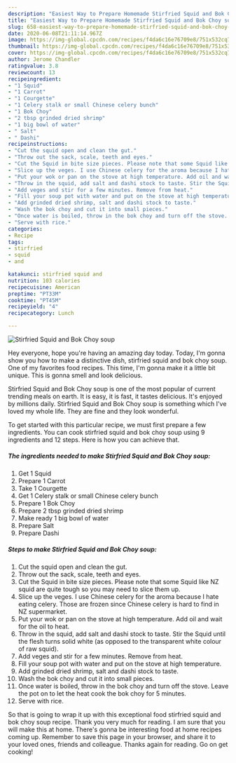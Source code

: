```yaml
---
description: "Easiest Way to Prepare Homemade Stirfried Squid and Bok Choy soup"
title: "Easiest Way to Prepare Homemade Stirfried Squid and Bok Choy soup"
slug: 658-easiest-way-to-prepare-homemade-stirfried-squid-and-bok-choy-soup
date: 2020-06-08T21:11:14.967Z
image: https://img-global.cpcdn.com/recipes/f4da6c16e76709e8/751x532cq70/stirfried-squid-and-bok-choy-soup-recipe-main-photo.jpg
thumbnail: https://img-global.cpcdn.com/recipes/f4da6c16e76709e8/751x532cq70/stirfried-squid-and-bok-choy-soup-recipe-main-photo.jpg
cover: https://img-global.cpcdn.com/recipes/f4da6c16e76709e8/751x532cq70/stirfried-squid-and-bok-choy-soup-recipe-main-photo.jpg
author: Jerome Chandler
ratingvalue: 3.8
reviewcount: 13
recipeingredient:
- "1 Squid"
- "1 Carrot"
- "1 Courgette"
- "1 Celery stalk or small Chinese celery bunch"
- "1 Bok Choy"
- "2 tbsp grinded dried shrimp"
- "1 big bowl of water"
- " Salt"
- " Dashi"
recipeinstructions:
- "Cut the squid open and clean the gut."
- "Throw out the sack, scale, teeth and eyes."
- "Cut the Squid in bite size pieces. Please note that some Squid like NZ squid are quite tough so you may need to slice them up."
- "Slice up the veges. I use Chinese celery for the aroma because I hate eating celery. Those are frozen since Chinese celery is hard to find in NZ supermarket."
- "Put your wok or pan on the stove at high temperature. Add oil and wait for the oil to heat."
- "Throw in the squid, add salt and dashi stock to taste. Stir the Squid until the flesh turns solid white (as opposed to the transparent white colour of raw squid)."
- "Add veges and stir for a few minutes. Remove from heat."
- "Fill your soup pot with water and put on the stove at high temperature."
- "Add grinded dried shrimp, salt and dashi stock to taste."
- "Wash the bok choy and cut it into small pieces."
- "Once water is boiled, throw in the bok choy and turn off the stove. Leave the pot on to let the heat cook the bok choy for 5 minutes."
- "Serve with rice."
categories:
- Recipe
tags:
- stirfried
- squid
- and

katakunci: stirfried squid and 
nutrition: 103 calories
recipecuisine: American
preptime: "PT33M"
cooktime: "PT45M"
recipeyield: "4"
recipecategory: Lunch

---
```



![Stirfried Squid and Bok Choy soup](https://img-global.cpcdn.com/recipes/f4da6c16e76709e8/751x532cq70/stirfried-squid-and-bok-choy-soup-recipe-main-photo.jpg)

Hey everyone, hope you're having an amazing day today. Today, I'm gonna show you how to make a distinctive dish, stirfried squid and bok choy soup. One of my favorites food recipes. This time, I'm gonna make it a little bit unique. This is gonna smell and look delicious.

Stirfried Squid and Bok Choy soup is one of the most popular of current trending meals on earth. It is easy, it is fast, it tastes delicious. It's enjoyed by millions daily. Stirfried Squid and Bok Choy soup is something which I've loved my whole life. They are fine and they look wonderful.




To get started with this particular recipe, we must first prepare a few ingredients. You can cook stirfried squid and bok choy soup using 9 ingredients and 12 steps. Here is how you can achieve that.

<!--inarticleads1-->

##### The ingredients needed to make Stirfried Squid and Bok Choy soup:

1. Get 1 Squid
1. Prepare 1 Carrot
1. Take 1 Courgette
1. Get 1 Celery stalk or small Chinese celery bunch
1. Prepare 1 Bok Choy
1. Prepare 2 tbsp​ grinded dried shrimp
1. Make ready 1 big bowl of water
1. Prepare  Salt
1. Prepare  Dashi




<!--inarticleads2-->

##### Steps to make Stirfried Squid and Bok Choy soup:

1. Cut the squid open and clean the gut.
1. Throw out the sack, scale, teeth and eyes.
1. Cut the Squid in bite size pieces. Please note that some Squid like NZ squid are quite tough so you may need to slice them up.
1. Slice up the veges. I use Chinese celery for the aroma because I hate eating celery. Those are frozen since Chinese celery is hard to find in NZ supermarket.
1. Put your wok or pan on the stove at high temperature. Add oil and wait for the oil to heat.
1. Throw in the squid, add salt and dashi stock to taste. Stir the Squid until the flesh turns solid white (as opposed to the transparent white colour of raw squid).
1. Add veges and stir for a few minutes. Remove from heat.
1. Fill your soup pot with water and put on the stove at high temperature.
1. Add grinded dried shrimp, salt and dashi stock to taste.
1. Wash the bok choy and cut it into small pieces.
1. Once water is boiled, throw in the bok choy and turn off the stove. Leave the pot on to let the heat cook the bok choy for 5 minutes.
1. Serve with rice.




So that is going to wrap it up with this exceptional food stirfried squid and bok choy soup recipe. Thank you very much for reading. I am sure that you will make this at home. There's gonna be interesting food at home recipes coming up. Remember to save this page in your browser, and share it to your loved ones, friends and colleague. Thanks again for reading. Go on get cooking!
